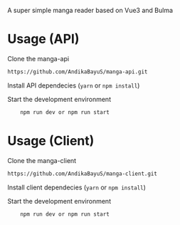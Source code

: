 A super simple manga reader based on Vue3 and Bulma

# Usage (API)

Clone the manga-api

```bash
https://github.com/AndikaBayuS/manga-api.git
```

Install API dependecies (`yarn` or `npm install`)

Start the development environment

```bash
    npm run dev or npm run start
```

# Usage (Client)

Clone the manga-client

```bash
https://github.com/AndikaBayuS/manga-client.git
```

Install client dependecies (`yarn` or `npm install`)

Start the development environment

```bash
    npm run dev or npm run start
```
